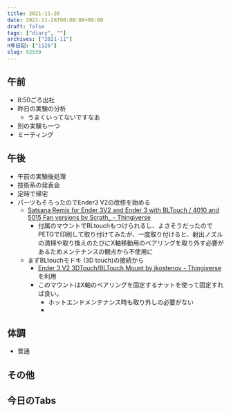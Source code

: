 ```yaml
---
title: 2021-11-26
date: 2021-11-26T00:00:00+09:00
draft: false
tags: ["diary", ""]
archives: ["2021-11"]
n年日記: ["1126"]
slug: 92539
---
```

## 午前
- 8:50ごろ出社
- 昨日の実験の分析
  - うまくいってないですなあ
- 別の実験も一つ
- ミーティング
## 午後
- 午前の実験後処理
- 技術系の発表会
- 定時で帰宅
- パーツもそろったのでEnder3 V2の改修を始める
  - [Satsana Remix for Ender 3V2 and Ender 3 with BLTouch / 4010 and 5015 Fan versions by Scrath_ - Thingiverse](https://www.thingiverse.com/thing:4647053)
    - 付属のマウントでBLtouchもつけられるし、よさそうだったのでPETGで印刷して取り付けてみたが、一度取り付けると、射出ノズルの清掃や取り換えのたびにX軸移動用のベアリングを取り外す必要があるためメンテナンスの観点から不使用に
  - まずBLtouchモドキ (3D touch)の接続から
    - [Ender 3 V2 3DTouch/BLTouch Mount by jkostenov - Thingiverse](https://www.thingiverse.com/thing:4462870)を利用
    - このマウントはX軸のベアリングを固定するナットを使って固定すれば良い。
      - ホットエンドメンテナンス時も取り外しの必要がない
      - 
## 体調
- 普通
## その他
## 今日のTabs